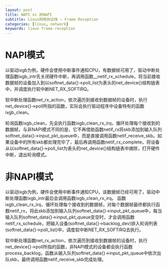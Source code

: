 ```yaml
---
layout: post
title: NAPI vs 非NAPI
subtitle: Linux网络协议栈 — Frame Reception
categories: [linux, network]
keywords: linux frame-reception
---
```

# NAPI模式

以驱动ixgb为例，硬件会使用中断事件通知CPU，有数据帧可用了，驱动中断处理函数ixgb_intr先关闭硬件中断，再调用函数__netif_rx_schedule，将当前接收数据帧的设备加入到以softnet_data{}->poll_list为表头的net_device{}结构链表中，并调度执行软中断NET_RX_SOFTIRQ。

软中断处理函数net_rx_action，依次遍历到接收到数据帧的设备时，执行net_device{}->poll所指的函数，实际会执行驱动程序中设备特有的函数ixgb_clean。

轮询函数ixgb_clean，先会执行函数ixgb_clean_rx_irq，循环处理每个接收到的数据帧，与非NAPI模式不同的是，它不再借助函数netif_rx将skb添加到输入队列softnet_data{}->input_pkt_queue中，而是直接调用函数netif_receive_skb。如果设备中的所有skb都处理完毕了，最后再调用函数netif_rx_complete，将设备从以softnet_data{}->poll_list为表头的net_device{}结构链表中摘除，打开硬件中断，退出轮询模式。


# 非NAPI模式

以驱动ixgb为例，硬件会使用中断事件通知CPU，该数据帧已经可用了，驱动中断处理函数ixgb_intr最后会调用函数ixgb_clean_rx_irq。
函数ixgb_clean_rx_irq，循环处理每个接收到的数据帧，对每个数据帧最终都执行函数netif_rx，将此skb添加到输入队列softnet_data{}->input_pkt_queue中，每当输入队列softnet_data{}->input_pkt_queue变空时，才会调用函数netif_rx_schedule，把输入设备(softnet_data{}->backlog_dev)排入轮询列表(softnet_data{}->poll_list)中，调度软中断NET_RX_SOFTIRQ去执行。

软中断处理函数net_rx_action，依次遍历到接收到数据帧的设备时，执行net_device{}->poll所指的函数，非NAPI模式的设备都会执行函数process_backlog，函数从输入队列softnet_data{}->input_pkt_queue中依次出队skb，最终调用函数netif_receive_skb完成处理。
